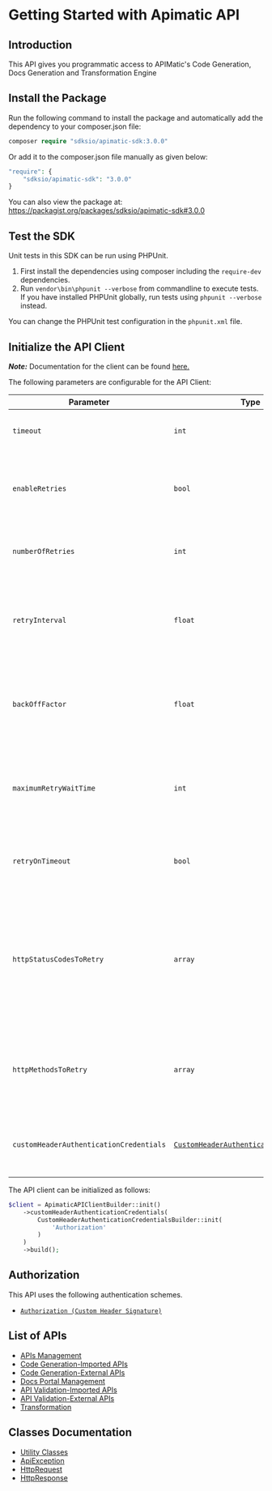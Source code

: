 
# Getting Started with Apimatic API

## Introduction

This API gives you programmatic access to APIMatic's Code Generation, Docs Generation and Transformation Engine

## Install the Package

Run the following command to install the package and automatically add the dependency to your composer.json file:

```php
composer require "sdksio/apimatic-sdk:3.0.0"
```

Or add it to the composer.json file manually as given below:

```php
"require": {
    "sdksio/apimatic-sdk": "3.0.0"
}
```

You can also view the package at:
https://packagist.org/packages/sdksio/apimatic-sdk#3.0.0

## Test the SDK

Unit tests in this SDK can be run using PHPUnit.

1. First install the dependencies using composer including the `require-dev` dependencies.
2. Run `vendor\bin\phpunit --verbose` from commandline to execute tests. If you have installed PHPUnit globally, run tests using `phpunit --verbose` instead.

You can change the PHPUnit test configuration in the `phpunit.xml` file.

## Initialize the API Client

**_Note:_** Documentation for the client can be found [here.](https://www.github.com/sdks-io/apimatic-php-sdk/tree/3.0.0/doc/client.md)

The following parameters are configurable for the API Client:

| Parameter | Type | Description |
|  --- | --- | --- |
| `timeout` | `int` | Timeout for API calls in seconds.<br>*Default*: `0` |
| `enableRetries` | `bool` | Whether to enable retries and backoff feature.<br>*Default*: `false` |
| `numberOfRetries` | `int` | The number of retries to make.<br>*Default*: `0` |
| `retryInterval` | `float` | The retry time interval between the endpoint calls.<br>*Default*: `1` |
| `backOffFactor` | `float` | Exponential backoff factor to increase interval between retries.<br>*Default*: `2` |
| `maximumRetryWaitTime` | `int` | The maximum wait time in seconds for overall retrying requests.<br>*Default*: `0` |
| `retryOnTimeout` | `bool` | Whether to retry on request timeout.<br>*Default*: `true` |
| `httpStatusCodesToRetry` | `array` | Http status codes to retry against.<br>*Default*: `408, 413, 429, 500, 502, 503, 504, 521, 522, 524, 408, 413, 429, 500, 502, 503, 504, 521, 522, 524` |
| `httpMethodsToRetry` | `array` | Http methods to retry against.<br>*Default*: `'GET', 'PUT', 'GET', 'PUT'` |
| `customHeaderAuthenticationCredentials` | [`CustomHeaderAuthenticationCredentials`](https://www.github.com/sdks-io/apimatic-php-sdk/tree/3.0.0/doc/$a/https://www.github.com/sdks-io/apimatic-php-sdk/tree/3.0.0/custom-header-signature.md) | The Credentials Setter for Custom Header Signature |

The API client can be initialized as follows:

```php
$client = ApimaticAPIClientBuilder::init()
    ->customHeaderAuthenticationCredentials(
        CustomHeaderAuthenticationCredentialsBuilder::init(
            'Authorization'
        )
    )
    ->build();
```

## Authorization

This API uses the following authentication schemes.

* [`Authorization (Custom Header Signature)`](https://www.github.com/sdks-io/apimatic-php-sdk/tree/3.0.0/doc/$a/https://www.github.com/sdks-io/apimatic-php-sdk/tree/3.0.0/custom-header-signature.md)

## List of APIs

* [APIs Management](https://www.github.com/sdks-io/apimatic-php-sdk/tree/3.0.0/doc/controllers/apis-management.md)
* [Code Generation-Imported APIs](https://www.github.com/sdks-io/apimatic-php-sdk/tree/3.0.0/doc/controllers/code-generation-imported-apis.md)
* [Code Generation-External APIs](https://www.github.com/sdks-io/apimatic-php-sdk/tree/3.0.0/doc/controllers/code-generation-external-apis.md)
* [Docs Portal Management](https://www.github.com/sdks-io/apimatic-php-sdk/tree/3.0.0/doc/controllers/docs-portal-management.md)
* [API Validation-Imported APIs](https://www.github.com/sdks-io/apimatic-php-sdk/tree/3.0.0/doc/controllers/api-validation-imported-apis.md)
* [API Validation-External APIs](https://www.github.com/sdks-io/apimatic-php-sdk/tree/3.0.0/doc/controllers/api-validation-external-apis.md)
* [Transformation](https://www.github.com/sdks-io/apimatic-php-sdk/tree/3.0.0/doc/controllers/transformation.md)

## Classes Documentation

* [Utility Classes](https://www.github.com/sdks-io/apimatic-php-sdk/tree/3.0.0/doc/utility-classes.md)
* [ApiException](https://www.github.com/sdks-io/apimatic-php-sdk/tree/3.0.0/doc/api-exception.md)
* [HttpRequest](https://www.github.com/sdks-io/apimatic-php-sdk/tree/3.0.0/doc/http-request.md)
* [HttpResponse](https://www.github.com/sdks-io/apimatic-php-sdk/tree/3.0.0/doc/http-response.md)

